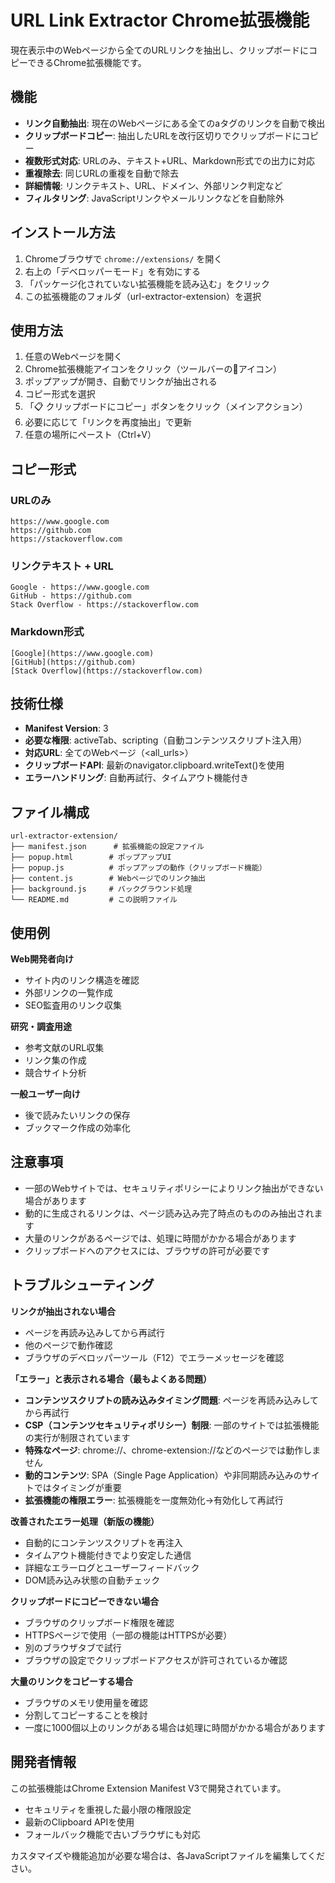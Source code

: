 # URL Link Extractor Chrome拡張機能

現在表示中のWebページから全てのURLリンクを抽出し、クリップボードにコピーできるChrome拡張機能です。

## 機能

- **リンク自動抽出**: 現在のWebページにある全てのaタグのリンクを自動で検出
- **クリップボードコピー**: 抽出したURLを改行区切りでクリップボードにコピー
- **複数形式対応**: URLのみ、テキスト+URL、Markdown形式での出力に対応
- **重複除去**: 同じURLの重複を自動で除去
- **詳細情報**: リンクテキスト、URL、ドメイン、外部リンク判定など
- **フィルタリング**: JavaScriptリンクやメールリンクなどを自動除外

## インストール方法

1. Chromeブラウザで `chrome://extensions/` を開く
2. 右上の「デベロッパーモード」を有効にする
3. 「パッケージ化されていない拡張機能を読み込む」をクリック
4. この拡張機能のフォルダ（url-extractor-extension）を選択

## 使用方法

1. 任意のWebページを開く
2. Chrome拡張機能アイコンをクリック（ツールバーの🔗アイコン）
3. ポップアップが開き、自動でリンクが抽出される
4. コピー形式を選択
5. 「📋 クリップボードにコピー」ボタンをクリック（メインアクション）
6. 必要に応じて「リンクを再度抽出」で更新
7. 任意の場所にペースト（Ctrl+V）

## コピー形式

### URLのみ
```
https://www.google.com
https://github.com
https://stackoverflow.com
```

### リンクテキスト + URL
```
Google - https://www.google.com
GitHub - https://github.com
Stack Overflow - https://stackoverflow.com
```

### Markdown形式
```
[Google](https://www.google.com)
[GitHub](https://github.com)
[Stack Overflow](https://stackoverflow.com)
```

## 技術仕様

- **Manifest Version**: 3
- **必要な権限**: activeTab、scripting（自動コンテンツスクリプト注入用）
- **対応URL**: 全てのWebページ（<all_urls>）
- **クリップボードAPI**: 最新のnavigator.clipboard.writeText()を使用
- **エラーハンドリング**: 自動再試行、タイムアウト機能付き

## ファイル構成

```
url-extractor-extension/
├── manifest.json      # 拡張機能の設定ファイル
├── popup.html        # ポップアップUI
├── popup.js          # ポップアップの動作（クリップボード機能）
├── content.js        # Webページでのリンク抽出
├── background.js     # バックグラウンド処理
└── README.md         # この説明ファイル
```

## 使用例

**Web開発者向け**
- サイト内のリンク構造を確認
- 外部リンクの一覧作成
- SEO監査用のリンク収集

**研究・調査用途**
- 参考文献のURL収集
- リンク集の作成
- 競合サイト分析

**一般ユーザー向け**
- 後で読みたいリンクの保存
- ブックマーク作成の効率化

## 注意事項

- 一部のWebサイトでは、セキュリティポリシーによりリンク抽出ができない場合があります
- 動的に生成されるリンクは、ページ読み込み完了時点のもののみ抽出されます
- 大量のリンクがあるページでは、処理に時間がかかる場合があります
- クリップボードへのアクセスには、ブラウザの許可が必要です

## トラブルシューティング

**リンクが抽出されない場合**
- ページを再読み込みしてから再試行
- 他のページで動作確認
- ブラウザのデベロッパーツール（F12）でエラーメッセージを確認

**「エラー」と表示される場合（最もよくある問題）**
- **コンテンツスクリプトの読み込みタイミング問題**: ページを再読み込みしてから再試行
- **CSP（コンテンツセキュリティポリシー）制限**: 一部のサイトでは拡張機能の実行が制限されています
- **特殊なページ**: chrome://、chrome-extension://などのページでは動作しません
- **動的コンテンツ**: SPA（Single Page Application）や非同期読み込みのサイトではタイミングが重要
- **拡張機能の権限エラー**: 拡張機能を一度無効化→有効化して再試行

**改善されたエラー処理（新版の機能）**
- 自動的にコンテンツスクリプトを再注入
- タイムアウト機能付きでより安定した通信
- 詳細なエラーログとユーザーフィードバック
- DOM読み込み状態の自動チェック

**クリップボードにコピーできない場合**
- ブラウザのクリップボード権限を確認
- HTTPSページで使用（一部の機能はHTTPSが必要）
- 別のブラウザタブで試行
- ブラウザの設定でクリップボードアクセスが許可されているか確認

**大量のリンクをコピーする場合**
- ブラウザのメモリ使用量を確認
- 分割してコピーすることを検討
- 一度に1000個以上のリンクがある場合は処理に時間がかかる場合があります

## 開発者情報

この拡張機能はChrome Extension Manifest V3で開発されています。
- セキュリティを重視した最小限の権限設定
- 最新のClipboard APIを使用
- フォールバック機能で古いブラウザにも対応

カスタマイズや機能追加が必要な場合は、各JavaScriptファイルを編集してください。